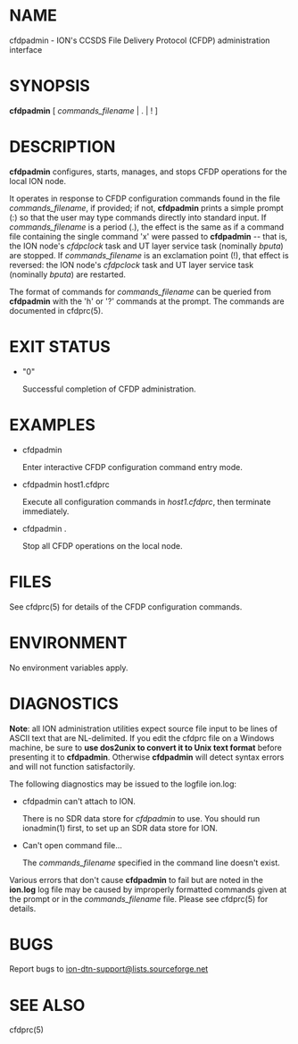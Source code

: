 # NAME

cfdpadmin - ION's CCSDS File Delivery Protocol (CFDP) administration interface

# SYNOPSIS

**cfdpadmin** \[ _commands\_filename_ | . | ! \]

# DESCRIPTION

**cfdpadmin** configures, starts, manages, and stops CFDP operations for
the local ION node.

It operates in response to CFDP configuration commands found in the file
_commands\_filename_, if provided; if not, **cfdpadmin** prints
a simple prompt (:) so that the user may type commands
directly into standard input.  If _commands\_filename_ is a period (.), the
effect is the same as if a command file containing the single command 'x'
were passed to **cfdpadmin** -- that is, the ION node's _cfdpclock_ task 
and UT layer service task (nominally _bputa_) are stopped.
If _commands\_filename_ is an exclamation point (!), that effect is
reversed: the ION node's _cfdpclock_ task and UT layer service task
(nominally _bputa_) are restarted.

The format of commands for _commands\_filename_ can be queried from **cfdpadmin**
with the 'h' or '?' commands at the prompt.  The commands are documented in
cfdprc(5).

# EXIT STATUS

- "0"

    Successful completion of CFDP administration.

# EXAMPLES

- cfdpadmin

    Enter interactive CFDP configuration command entry mode.

- cfdpadmin host1.cfdprc

    Execute all configuration commands in _host1.cfdprc_, then terminate
    immediately.

- cfdpadmin .

    Stop all CFDP operations on the local node.

# FILES

See cfdprc(5) for details of the CFDP configuration commands.

# ENVIRONMENT

No environment variables apply.

# DIAGNOSTICS

**Note**: all ION administration utilities expect source file input to be
lines of ASCII text that are NL-delimited.  If you edit the cfdprc file on
a Windows machine, be sure to **use dos2unix to convert it to Unix text format**
before presenting it to **cfdpadmin**.  Otherwise **cfdpadmin** will detect syntax
errors and will not function satisfactorily.

The following diagnostics may be issued to the logfile ion.log:

- cfdpadmin can't attach to ION.

    There is no SDR data store for _cfdpadmin_ to use.  You should run ionadmin(1)
    first, to set up an SDR data store for ION.

- Can't open command file...

    The _commands\_filename_ specified in the command line doesn't exist.

Various errors that don't cause **cfdpadmin** to fail but are noted in the
**ion.log** log file may be caused by improperly formatted commands
given at the prompt or in the _commands\_filename_ file.
Please see cfdprc(5) for details.

# BUGS

Report bugs to <ion-dtn-support@lists.sourceforge.net>

# SEE ALSO

cfdprc(5)
